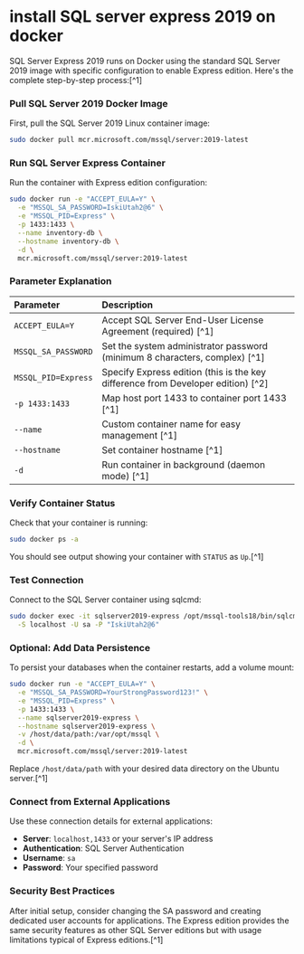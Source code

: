 
# install SQL server express 2019 on docker 

SQL Server Express 2019 runs on Docker using the standard SQL Server 2019 image with specific configuration to enable Express edition. Here's the complete step-by-step process:[^1]

### Pull SQL Server 2019 Docker Image

First, pull the SQL Server 2019 Linux container image:

```bash
sudo docker pull mcr.microsoft.com/mssql/server:2019-latest
```


### Run SQL Server Express Container

Run the container with Express edition configuration:

```bash
sudo docker run -e "ACCEPT_EULA=Y" \
  -e "MSSQL_SA_PASSWORD=IskiUtah2@6" \
  -e "MSSQL_PID=Express" \
  -p 1433:1433 \
  --name inventory-db \
  --hostname inventory-db \
  -d \
  mcr.microsoft.com/mssql/server:2019-latest
```


### Parameter Explanation

| Parameter | Description |
| :-- | :-- |
| `ACCEPT_EULA=Y` | Accept SQL Server End-User License Agreement (required) [^1] |
| `MSSQL_SA_PASSWORD` | Set the system administrator password (minimum 8 characters, complex) [^1] |
| `MSSQL_PID=Express` | Specify Express edition (this is the key difference from Developer edition) [^2] |
| `-p 1433:1433` | Map host port 1433 to container port 1433 [^1] |
| `--name` | Custom container name for easy management [^1] |
| `--hostname` | Set container hostname [^1] |
| `-d` | Run container in background (daemon mode) [^1] |

### Verify Container Status

Check that your container is running:

```bash
sudo docker ps -a
```

You should see output showing your container with `STATUS` as `Up`.[^1]

### Test Connection

Connect to the SQL Server container using sqlcmd:

```bash
sudo docker exec -it sqlserver2019-express /opt/mssql-tools18/bin/sqlcmd \
  -S localhost -U sa -P "IskiUtah2@6"
```


### Optional: Add Data Persistence

To persist your databases when the container restarts, add a volume mount:

```bash
sudo docker run -e "ACCEPT_EULA=Y" \
  -e "MSSQL_SA_PASSWORD=YourStrongPassword123!" \
  -e "MSSQL_PID=Express" \
  -p 1433:1433 \
  --name sqlserver2019-express \
  --hostname sqlserver2019-express \
  -v /host/data/path:/var/opt/mssql \
  -d \
  mcr.microsoft.com/mssql/server:2019-latest
```

Replace `/host/data/path` with your desired data directory on the Ubuntu server.[^1]

### Connect from External Applications

Use these connection details for external applications:

- **Server**: `localhost,1433` or your server's IP address
- **Authentication**: SQL Server Authentication
- **Username**: `sa`
- **Password**: Your specified password


### Security Best Practices

After initial setup, consider changing the SA password and creating dedicated user accounts for applications. The Express edition provides the same security features as other SQL Server editions but with usage limitations typical of Express editions.[^1]
<span style="display:none">[^10][^11][^12][^13][^14][^15][^16][^17][^18][^19][^20][^21][^22][^23][^24][^25][^3][^4][^5][^6][^7][^8][^9]</span>

